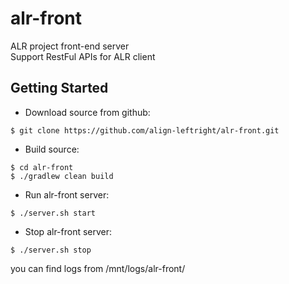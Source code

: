# alr-front
ALR project front-end server  
Support RestFul APIs for ALR client  

## Getting Started
* Download source from github:
```
$ git clone https://github.com/align-leftright/alr-front.git
```

* Build source:
```
$ cd alr-front
$ ./gradlew clean build
```

* Run alr-front server:
```
$ ./server.sh start
```

* Stop alr-front server:
```
$ ./server.sh stop
```

you can find logs from /mnt/logs/alr-front/
